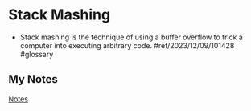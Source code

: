 # Stack Mashing
- Stack mashing is the technique of using a buffer overflow to trick a computer into executing arbitrary code. #ref/2023/12/09/101428 #glossary 
## My Notes
[Notes](mynotes/stack-mashing-notes.md)
